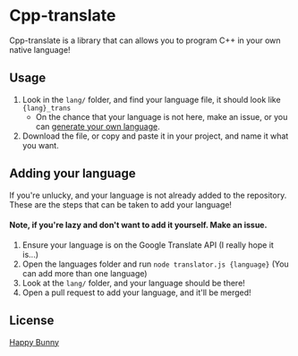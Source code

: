 # Cpp-translate

Cpp-translate is a library that can allows you to program C++ in your own native language! 

## Usage

1) Look in the `lang/` folder, and find your language file, it should look like `{lang}_trans`
   - On the chance that your language is not here, make an issue, or you can [generate your own language](#adding-your-language).
2) Download the file, or copy and paste it in your project, and name it what you want.

## Adding your language

If you're unlucky, and your language is not already added to the repository. These are the steps that can be taken to add your language!

#### Note, if you're lazy and don't want to add it yourself. Make an issue.

1) Ensure your language is on the Google Translate API (I really hope it is...)
2) Open the languages folder and run `node translator.js {language}` (You can add more than one language)
3) Look at the `lang/` folder, and your language should be there! 
4) Open a pull request to add your language, and it'll be merged!

## License
[Happy Bunny](https://glm.g-truc.net/copying.txt)